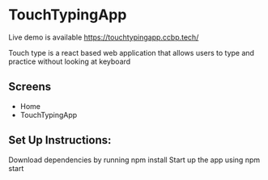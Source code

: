 # TouchTypingApp
Live demo is available https://touchtypingapp.ccbp.tech/

Touch type is a react based web application that allows users to type and practice without looking at keyboard


## Screens

- Home
- TouchTypingApp


## Set Up Instructions:
Download dependencies by running npm install
Start up the app using npm start
